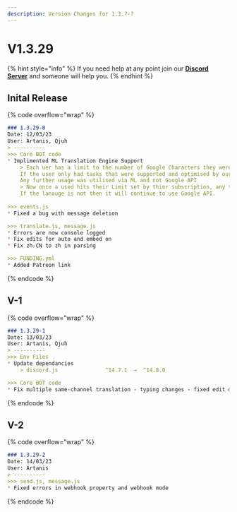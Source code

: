 ```yaml
---
description: Version Changes for 1.3.?-?
---
```


# V1.3.29

{% hint style="info" %}
If you need help at any point join our [**Discord Server**](https://discord.gg/mgNR64R) and someone will help you.
{% endhint %}

## Inital Release

{% code overflow="wrap" %}
```markdown
### 1.3.29-0
Date: 12/03/23
User: Artanis, Qjuh
> ----------
>>> Core BOT code
* Implimented ML Translation Engine Support
    > Each uer has a limit to the number of Google Characters they were able to use, Once a user reached this limit the following was performed
	If the user only had tasks that were supported and optimised by our ML Engine then their subscription was "Forced" to ML only
	Any further usage was utilised via ML and not Google API
	> Now once a used hits their Limit set by thier subscription, any translation will be performed via ML if the language is supported and optimised
	If the lanauge is not then it will continue to use Google API.
	
>>> events.js
* Fixed a bug with message deletion

>>> translate.js, message.js
* Errors are now console logged
* Fix edits for auto and embed on
* Fix zh-CN to zh in parsing

>>> FUNDING.yml
* Added Patreon link
```
{% endcode %}

## V-1

{% code overflow="wrap" %}
```markdown
### 1.3.29-1
Date: 13/03/23
User: Artanis, Qjuh
> ----------
>>> Env Files
* Update dependancies
    > discord.js               ^14.7.1  →  ^14.8.0

>>> Core BOT code
* Fix multiple same-channel translation - typing changes - fixed edit discord parsing
```
{% endcode %}

## V-2

{% code overflow="wrap" %}
```markdown
### 1.3.29-2
Date: 14/03/23
User: Artanis
> ----------
>>> send.js, message.js
* Fixed errors in webhook property and webhook mode
```
{% endcode %}

